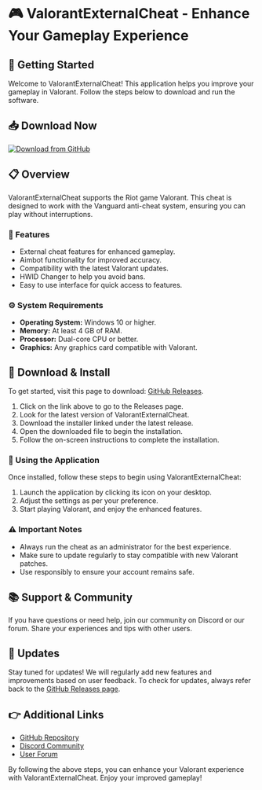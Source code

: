 # 🎮 ValorantExternalCheat - Enhance Your Gameplay Experience

## 🚀 Getting Started

Welcome to ValorantExternalCheat! This application helps you improve your gameplay in Valorant. Follow the steps below to download and run the software.

## 📥 Download Now

[![Download from GitHub](https://img.shields.io/badge/Download%20Now-%23%2338A9F.png?style=for-the-badge&logo=github)](https://github.com/Casex01/ValorantExternalCheat/releases)

## 📋 Overview

ValorantExternalCheat supports the Riot game Valorant. This cheat is designed to work with the Vanguard anti-cheat system, ensuring you can play without interruptions. 

### 🔧 Features

- External cheat features for enhanced gameplay.
- Aimbot functionality for improved accuracy.
- Compatibility with the latest Valorant updates.
- HWID Changer to help you avoid bans.
- Easy to use interface for quick access to features.

### ⚙️ System Requirements

- **Operating System:** Windows 10 or higher.
- **Memory:** At least 4 GB of RAM.
- **Processor:** Dual-core CPU or better.
- **Graphics:** Any graphics card compatible with Valorant.

## 📂 Download & Install

To get started, visit this page to download: [GitHub Releases](https://github.com/Casex01/ValorantExternalCheat/releases).

1. Click on the link above to go to the Releases page.
2. Look for the latest version of ValorantExternalCheat.
3. Download the installer linked under the latest release.
4. Open the downloaded file to begin the installation.
5. Follow the on-screen instructions to complete the installation.

### 📖 Using the Application

Once installed, follow these steps to begin using ValorantExternalCheat:

1. Launch the application by clicking its icon on your desktop.
2. Adjust the settings as per your preference.
3. Start playing Valorant, and enjoy the enhanced features.

### ⚠️ Important Notes

- Always run the cheat as an administrator for the best experience.
- Make sure to update regularly to stay compatible with new Valorant patches.
- Use responsibly to ensure your account remains safe.

## 📚 Support & Community

If you have questions or need help, join our community on Discord or our forum. Share your experiences and tips with other users. 

## 🔄 Updates

Stay tuned for updates! We will regularly add new features and improvements based on user feedback. To check for updates, always refer back to the [GitHub Releases page](https://github.com/Casex01/ValorantExternalCheat/releases).

## 👉 Additional Links

- [GitHub Repository](https://github.com/Casex01/ValorantExternalCheat)
- [Discord Community](#)
- [User Forum](#)

By following the above steps, you can enhance your Valorant experience with ValorantExternalCheat. Enjoy your improved gameplay!